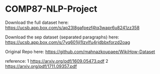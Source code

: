 # COMP87-NLP-Project

Download the full dataset here: https://ucsb.app.box.com/s/ap23l8gafpezf4tq3wapr6u8241zz358

Download the sep dataset (separated paragraphs) here: https://ucsb.app.box.com/s/7yq601ijl1lzvlfu4rjdbbxforzd2oag

Original Repo here: https://github.com/mahnazkoupaee/WikiHow-Dataset

reference:
1 https://arxiv.org/pdf/1609.05473.pdf
2 https://arxiv.org/pdf/1711.09357.pdf

